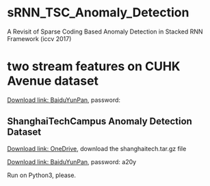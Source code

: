 # sRNN_TSC_Anomaly_Detection
A Revisit of Sparse Coding Based Anomaly Detection in Stacked RNN Framework (iccv 2017)

# two stream features on CUHK Avenue dataset
[Download link: BaiduYunPan](), password: 

## ShanghaiTechCampus Anomaly Detection Dataset
[Download link: OneDrive](https://onedrive.live.com/?authkey=%21AMqh2fTSemfrokE&id=3705E349C336415F%215109&cid=3705E349C336415F), download the shanghaitech.tar.gz file

[Download link: BaiduYunPan](http://pan.baidu.com/s/1bpIZTr5), password: a20y

Run on Python3, please.
